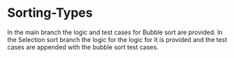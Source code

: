 # Sorting-Types
In the main branch the logic and test cases for Bubble sort are provided.
In the Selection sort branch the logic for the logic for it is provided and the test cases are appended with the bubble sort test cases.

